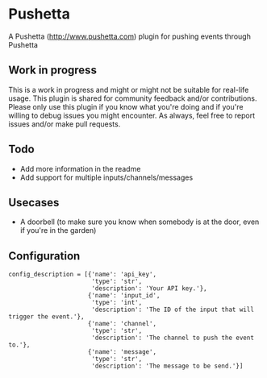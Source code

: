 # Pushetta

A Pushetta (http://www.pushetta.com) plugin for pushing events through Pushetta

## Work in progress

This is a work in progress and might or might not be suitable for real-life usage. This plugin is shared for community
feedback and/or contributions. Please only use this plugin if you know what you're doing and if you're willing to debug
issues you might encounter. As always, feel free to report issues and/or make pull requests.

## Todo

* Add more information in the readme
* Add support for multiple inputs/channels/messages

## Usecases

* A doorbell (to make sure you know when somebody is at the door, even if you're in the garden)

## Configuration

```
config_description = [{'name': 'api_key',
                       'type': 'str',
                       'description': 'Your API key.'},
                      {'name': 'input_id',
                       'type': 'int',
                       'description': 'The ID of the input that will trigger the event.'},
                      {'name': 'channel',
                       'type': 'str',
                       'description': 'The channel to push the event to.'},
                      {'name': 'message',
                       'type': 'str',
                       'description': 'The message to be send.'}]
```
